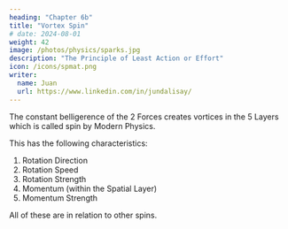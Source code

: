```yaml
---
heading: "Chapter 6b"
title: "Vortex Spin"
# date: 2024-08-01
weight: 42
image: /photos/physics/sparks.jpg
description: "The Principle of Least Action or Effort"
icon: /icons/spmat.png
writer:
  name: Juan
  url: https://www.linkedin.com/in/jundalisay/
---
```




The constant belligerence of the 2 Forces creates vortices in the 5 Layers which is called spin by Modern Physics. 

This has the following characteristics:

1. Rotation Direction
2. Rotation Speed
3. Rotation Strength
4. Momentum (within the Spatial Layer)
5. Momentum Strength 

All of these are in relation to other spins. 

